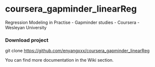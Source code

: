 # coursera_gapminder_linearReg
Regression Modeling in Practise - Gapminder studies - Coursera - Wesleyan University

### Download project 
git clone https://github.com/enyangxxx/coursera_gapminder_linearReg

You can find more documentation in the Wiki section.
